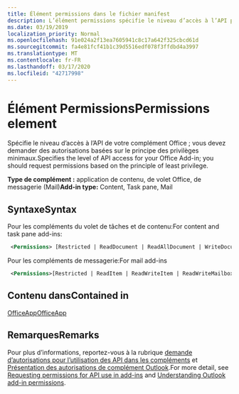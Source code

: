 ```yaml
---
title: Élément permissions dans le fichier manifest
description: L’élément permissions spécifie le niveau d’accès à l’API pour votre complément Office.
ms.date: 03/19/2019
localization_priority: Normal
ms.openlocfilehash: 91e024a2f13ea7605941c8c17a642f325cbcd61d
ms.sourcegitcommit: fa4e81fcf41b1c39d5516edf078f3ffdbd4a3997
ms.translationtype: MT
ms.contentlocale: fr-FR
ms.lasthandoff: 03/17/2020
ms.locfileid: "42717998"
---
```

# <a name="permissions-element"></a><span data-ttu-id="657d7-103">Élément Permissions</span><span class="sxs-lookup"><span data-stu-id="657d7-103">Permissions element</span></span>

<span data-ttu-id="657d7-104">Spécifie le niveau d’accès à l’API de votre complément Office ; vous devez demander des autorisations basées sur le principe des privilèges minimaux.</span><span class="sxs-lookup"><span data-stu-id="657d7-104">Specifies the level of API access for your Office Add-in; you should request permissions based on the principle of least privilege.</span></span>

<span data-ttu-id="657d7-105">**Type de complément :** application de contenu, de volet Office, de messagerie (Mail)</span><span class="sxs-lookup"><span data-stu-id="657d7-105">**Add-in type:** Content, Task pane, Mail</span></span>

## <a name="syntax"></a><span data-ttu-id="657d7-106">Syntaxe</span><span class="sxs-lookup"><span data-stu-id="657d7-106">Syntax</span></span>

<span data-ttu-id="657d7-107">Pour les compléments du volet de tâches et de contenu:</span><span class="sxs-lookup"><span data-stu-id="657d7-107">For content and task pane add-ins:</span></span>

```XML
 <Permissions> [Restricted | ReadDocument | ReadAllDocument | WriteDocument | ReadWriteDocument]</Permissions>
```

<span data-ttu-id="657d7-108">Pour les compléments de messagerie:</span><span class="sxs-lookup"><span data-stu-id="657d7-108">For mail add-ins</span></span>

```XML
 <Permissions>[Restricted | ReadItem | ReadWriteItem | ReadWriteMailbox]</Permissions>
```

## <a name="contained-in"></a><span data-ttu-id="657d7-109">Contenu dans</span><span class="sxs-lookup"><span data-stu-id="657d7-109">Contained in</span></span>

[<span data-ttu-id="657d7-110">OfficeApp</span><span class="sxs-lookup"><span data-stu-id="657d7-110">OfficeApp</span></span>](officeapp.md)

## <a name="remarks"></a><span data-ttu-id="657d7-111">Remarques</span><span class="sxs-lookup"><span data-stu-id="657d7-111">Remarks</span></span>

<span data-ttu-id="657d7-112">Pour plus d’informations, reportez-vous à la rubrique [demande d’autorisations pour l’utilisation des API dans les compléments](../../develop/requesting-permissions-for-api-use-in-content-and-task-pane-add-ins.md) et [Présentation des autorisations de complément Outlook](../../outlook/understanding-outlook-add-in-permissions.md).</span><span class="sxs-lookup"><span data-stu-id="657d7-112">For more detail, see [Requesting permissions for API use in add-ins](../../develop/requesting-permissions-for-api-use-in-content-and-task-pane-add-ins.md) and [Understanding Outlook add-in permissions](../../outlook/understanding-outlook-add-in-permissions.md).</span></span>
